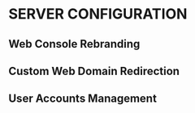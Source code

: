 # SERVER CONFIGURATION

## Web Console Rebranding

## Custom  Web Domain Redirection

## User Accounts Management

